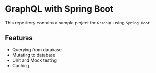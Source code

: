 # GraphQL with Spring Boot

This repository contains a sample project for `GraphQL` using `Spring Boot`.

## Features

- Querying from database
- Mutating to database
- Unit and Mock testing
- Caching
